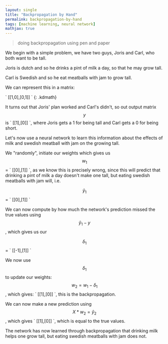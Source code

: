 ```yaml
---
layout: single
title: "Backpropagation by Hand"
permalink: backpropagation-by-hand
tags: [machine learning, neural network]
mathjax: true
---
```


> doing backpropagation using pen and paper

We begin with a simple problem, we have two guys, Joris and Carl, who both want to be tall.

Joris is dutch and so he drinks a pint of milk a day, so that he may grow tall.

Carl is Swedish and so he eat meatballs with jam to grow tall.

We can represent this in a matrix: 

\` [[1,0],[0,1]] \`
{: .kdmath}

It turns out that Joris' plan worked and Carl's didn't, so out output matrix $$ y $$ is \` [[1],[0]] \`,
where Joris gets a 1 for being tall and Carl gets a 0 for being short.

Let's now use a neural network to learn this information about the effects of milk and swedish meatball with jam on the growing tall.

We "randomly", initiate our weights which gives us $$ w_1 $$ = \` [[0],[1]] \`, 
as we know this is precisely wrong, since this will predict that drinking a pint of milk a day doesn't make one tall,
but eating swedish meatballs with jam will, i.e. 

$$ \hat{y}_1 $$ = \` [[0],[1]] \`

We can now compute by how much the network's prediction missed the true values using $$ \hat{y}_1 - y $$, which gives us our 

$$ \delta_1 $$ = \` [[-1],[1]] \`

We now use $$ \delta_1 $$ to update our weights: $$ w_2 = w_1 - \delta_1 $$, which gives: \` [[1],[0]] \`, this is the backpropagation.

We can now make a new prediction using $$ X * w_2 = \hat{y}_2 $$, which gives \` [[1],[0]] \`, which is equal to the true values.

The network has now learned through backpropagation that drinking milk helps one grow tall, but eating swedish meatballs with jam does not.
